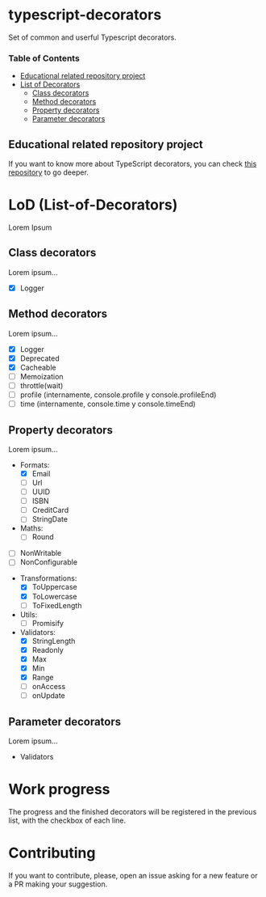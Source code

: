 # typescript-decorators
Set of common and userful Typescript decorators.

### Table of Contents
- [Educational related repository project](#educational-related-repository-project)
- [List of Decorators](#list-of-decorators)
    * [Class decorators](#class-decorators)
    * [Method decorators](#method-decorators)
    * [Property decorators](#property-decorators)
    * [Parameter decorators](#parameter-decorators)

## Educational related repository project
If you want to know more about TypeScript decorators, you can check [this repository](https://github.com/semagarcia/educational-typescript-decorators) to go deeper.

# LoD (List-of-Decorators)
Lorem Ipsum

## Class decorators
Lorem ipsum...
- [X] Logger

## Method decorators
Lorem ipsum...
- [X] Logger
- [X] Deprecated
- [X] Cacheable
- [ ] Memoization
- [ ] throttle(wait)
- [ ] profile (internamente, console.profile y console.profileEnd)
- [ ] time (internamente, console.time y console.timeEnd)

## Property decorators
Lorem ipsum...
- Formats:
   * [X] Email
   * [ ] Url
   * [ ] UUID
   * [ ] ISBN
   * [ ] CreditCard
   * [ ] StringDate
- Maths:
   * [ ] Round
- [ ] NonWritable
- [ ] NonConfigurable
- Transformations:
   * [X] ToUppercase
   * [X] ToLowercase
   * [ ] ToFixedLength
- Utils:
   * [ ] Promisify
- Validators: 
   * [X] StringLength
   * [X] Readonly
   * [X] Max
   * [X] Min
   * [X] Range
   * [ ] onAccess
   * [ ] onUpdate

## Parameter decorators
Lorem ipsum...
- Validators

# Work progress
The progress and the finished decorators will be registered in the previous list, with the checkbox of each line.

# Contributing
If you want to contribute, please, open an issue asking for a new feature or a PR making your suggestion.
